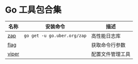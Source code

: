 # Go 工具包合集



| 名称              | 安装命令                    | 描述             |
| ----------------- | --------------------------- | ---------------- |
| [zap](zap.md)     | `go get -u go.uber.org/zap` | 高性能日志库     |
| [flag](flag.md)   |                             | 获取命令行参数   |
| [viper](viper.md) |                             | 配置文件管理工具 |

